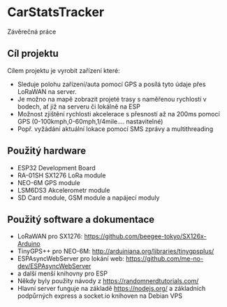 # CarStatsTracker
Závěrečná práce

## Cíl projektu

Cílem projektu je vyrobit zařízení které:
- Sleduje polohu zařízení/auta pomocí GPS a posílá tyto údaje přes LoRaWAN na server.
- Je možno na mapě zobrazit projeté trasy s naměřenou rychlostí v bodech, ať již na serveru či lokálně na ESP
- Možnost zjištění rychlosti akcelerace s přesností až na 200ms pomocí GPS (0-100kmph,0-60mph,1/4mile.... nastavitelné)
- Popř. vyžádání aktuální lokace pomocí SMS zprávy a multithreading

## Použitý hardware

- ESP32 Development Board
- RA-01SH SX1276 LoRa module
- NEO-6M GPS module
- LSM6DS3 Akcelerometr module
- SD Card module, GSM module a napájecí moduly

## Použitý software a dokumentace
- LoRaWAN pro SX1276: https://github.com/beegee-tokyo/SX126x-Arduino
- TinyGPS++ pro NEO-6M: http://arduiniana.org/libraries/tinygpsplus/
- ESPAsyncWebServer pro lokání web: https://github.com/me-no-dev/ESPAsyncWebServer
- a další menší knihovny pro ESP
- Někdy byly použity návody z https://randomnerdtutorials.com/
- Hlavní server funguje na základě https://nodejs.org/ a základních podpůrných express a socket.io knihoven na Debian VPS
